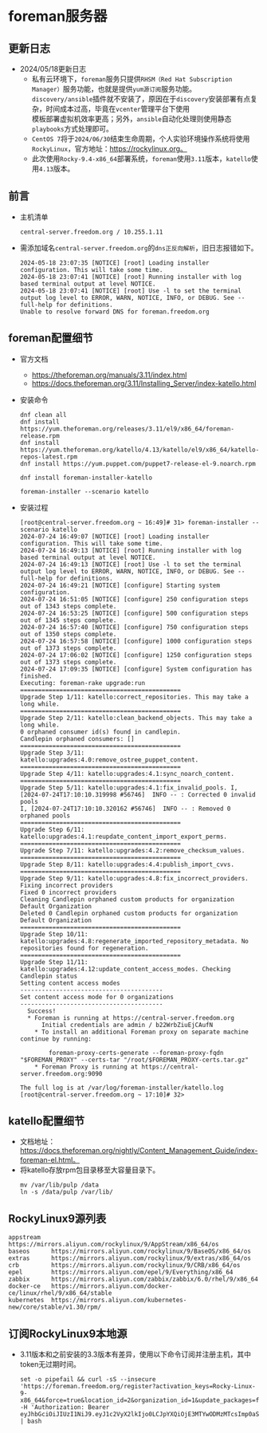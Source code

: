 # foreman服务器


## 更新日志
- 2024/05/18更新日志
  - 私有云环境下，`foreman`服务只提供`RHSM（Red Hat Subscription Manager）`服务功能，也就是提供`yum源订阅`服务功能。  
    `discovery/ansible`插件就不安装了，原因在于`discovery`安装部署有点复杂，时间成本过高，毕竟在`vcenter`管理平台下使用  
    模板部署虚拟机效率更高；另外，`ansible`自动化处理则使用静态`playbooks`方式处理即可。
  - `CentOS 7`将于`2024/06/30`结束生命周期，个人实验环境操作系统将使用`RockyLinux`，官方地址：https://rockylinux.org。
  - 此次使用`Rocky-9.4-x86_64`部署系统，`foreman`使用`3.11`版本，`katello`使用`4.13`版本。


## 前言
- 主机清单
  ```
  central-server.freedom.org / 10.255.1.11
  ```

- 需添加域名`central-server.freedom.org`的`dns正反向解析`，旧日志报错如下。
  ```
  2024-05-18 23:07:35 [NOTICE] [root] Loading installer configuration. This will take some time.
  2024-05-18 23:07:41 [NOTICE] [root] Running installer with log based terminal output at level NOTICE.
  2024-05-18 23:07:41 [NOTICE] [root] Use -l to set the terminal output log level to ERROR, WARN, NOTICE, INFO, or DEBUG. See --full-help for definitions.
  Unable to resolve forward DNS for foreman.freedom.org
  ```


## foreman配置细节
- 官方文档
  - https://theforeman.org/manuals/3.11/index.html
  - https://docs.theforeman.org/3.11/Installing_Server/index-katello.html

- 安装命令
    ```shell
    dnf clean all
    dnf install https://yum.theforeman.org/releases/3.11/el9/x86_64/foreman-release.rpm
    dnf install https://yum.theforeman.org/katello/4.13/katello/el9/x86_64/katello-repos-latest.rpm
    dnf install https://yum.puppet.com/puppet7-release-el-9.noarch.rpm

    dnf install foreman-installer-katello

    foreman-installer --scenario katello
    ```

- 安装过程
  ```
  [root@central-server.freedom.org ~ 16:49]# 31> foreman-installer --scenario katello
  2024-07-24 16:49:07 [NOTICE] [root] Loading installer configuration. This will take some time.
  2024-07-24 16:49:13 [NOTICE] [root] Running installer with log based terminal output at level NOTICE.
  2024-07-24 16:49:13 [NOTICE] [root] Use -l to set the terminal output log level to ERROR, WARN, NOTICE, INFO, or DEBUG. See --full-help for definitions.
  2024-07-24 16:49:21 [NOTICE] [configure] Starting system configuration.
  2024-07-24 16:51:05 [NOTICE] [configure] 250 configuration steps out of 1343 steps complete.
  2024-07-24 16:53:25 [NOTICE] [configure] 500 configuration steps out of 1345 steps complete.
  2024-07-24 16:57:40 [NOTICE] [configure] 750 configuration steps out of 1350 steps complete.
  2024-07-24 16:57:58 [NOTICE] [configure] 1000 configuration steps out of 1373 steps complete.
  2024-07-24 17:06:02 [NOTICE] [configure] 1250 configuration steps out of 1373 steps complete.
  2024-07-24 17:09:35 [NOTICE] [configure] System configuration has finished.
  Executing: foreman-rake upgrade:run
  =============================================
  Upgrade Step 1/11: katello:correct_repositories. This may take a long while.
  =============================================
  Upgrade Step 2/11: katello:clean_backend_objects. This may take a long while.
  0 orphaned consumer id(s) found in candlepin.
  Candlepin orphaned consumers: []
  =============================================
  Upgrade Step 3/11: katello:upgrades:4.0:remove_ostree_puppet_content. =============================================
  Upgrade Step 4/11: katello:upgrades:4.1:sync_noarch_content. =============================================
  Upgrade Step 5/11: katello:upgrades:4.1:fix_invalid_pools. I, [2024-07-24T17:10:10.319998 #56746]  INFO -- : Corrected 0 invalid pools
  I, [2024-07-24T17:10:10.320162 #56746]  INFO -- : Removed 0 orphaned pools
  =============================================
  Upgrade Step 6/11: katello:upgrades:4.1:reupdate_content_import_export_perms. =============================================
  Upgrade Step 7/11: katello:upgrades:4.2:remove_checksum_values. =============================================
  Upgrade Step 8/11: katello:upgrades:4.4:publish_import_cvvs. =============================================
  Upgrade Step 9/11: katello:upgrades:4.8:fix_incorrect_providers. Fixing incorrect providers
  Fixed 0 incorrect providers
  Cleaning Candlepin orphaned custom products for organization Default Organization
  Deleted 0 Candlepin orphaned custom products for organization Default Organization
  =============================================
  Upgrade Step 10/11: katello:upgrades:4.8:regenerate_imported_repository_metadata. No repositories found for regeneration.
  =============================================
  Upgrade Step 11/11: katello:upgrades:4.12:update_content_access_modes. Checking Candlepin status
  Setting content access modes
  ----------------------------------------
  Set content access mode for 0 organizations
  ----------------------------------------
    Success!
    * Foreman is running at https://central-server.freedom.org
        Initial credentials are admin / b22WrbZiuEjCAufN
      * To install an additional Foreman proxy on separate machine continue by running:
  
          foreman-proxy-certs-generate --foreman-proxy-fqdn "$FOREMAN_PROXY" --certs-tar "/root/$FOREMAN_PROXY-certs.tar.gz"
      * Foreman Proxy is running at https://central-server.freedom.org:9090
  
  The full log is at /var/log/foreman-installer/katello.log
  [root@central-server.freedom.org ~ 17:10]# 32> 
  ```


## katello配置细节
- 文档地址：https://docs.theforeman.org/nightly/Content_Management_Guide/index-foreman-el.html。
- 将katello存放rpm包目录移至大容量目录下。
  ```shell
  mv /var/lib/pulp /data
  ln -s /data/pulp /var/lib/
  ```


## RockyLinux9源列表
```
appstream   https://mirrors.aliyun.com/rockylinux/9/AppStream/x86_64/os
baseos      https://mirrors.aliyun.com/rockylinux/9/BaseOS/x86_64/os
extras      https://mirrors.aliyun.com/rockylinux/9/extras/x86_64/os
crb         https://mirrors.aliyun.com/rockylinux/9/CRB/x86_64/os
epel        https://mirrors.aliyun.com/epel/9/Everything/x86_64
zabbix      https://mirrors.aliyun.com/zabbix/zabbix/6.0/rhel/9/x86_64
docker-ce   https://mirrors.aliyun.com/docker-ce/linux/rhel/9/x86_64/stable
kubernetes  https://mirrors.aliyun.com/kubernetes-new/core/stable/v1.30/rpm/
```


## 订阅RockyLinux9本地源
- 3.11版本和之前安装的3.3版本有差异，使用以下命令订阅并注册主机，其中token无过期时间。
  ```shell
  set -o pipefail && curl -sS --insecure 'https://foreman.freedom.org/register?activation_keys=Rocky-Linux-9-x86_64&force=true&location_id=2&organization_id=1&update_packages=false' -H 'Authorization: Bearer eyJhbGciOiJIUzI1NiJ9.eyJ1c2VyX2lkIjo0LCJpYXQiOjE3MTYwODMzMTcsImp0aSI6ImU4MTBjMTE2ZmJiNGRjYWI5Yzc0MjU3MDU3MWFhMGQ0YTZlOTZhY2U0MWM2YzU1ZjZkNjk5MTU5NzJiZGMwYjIiLCJzY29wZSI6InJlZ2lzdHJhdGlvbiNnbG9iYWwgcmVnaXN0cmF0aW9uI2hvc3QifQ.8hXP9U67TjQeduIvRFaZ5PReKZHezDQguF5EcHuR7Zs' | bash
  ```